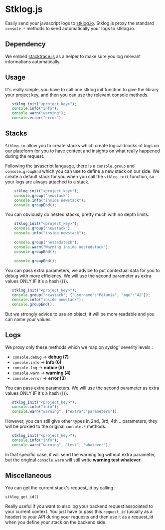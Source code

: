 # Stklog.js

Easily send your javascript logs to [stklog.io](https://stklog.io).
Stklog.js proxy the standard `console.*` methods to send automatically your logs to stklog.io. 

## Dependency
We embed [stacktrace.js](https://github.com/stacktracejs/stacktrace.js) as a helper to make sure you log relevant informations automatically.
## Usage
It's really simple, you have to call one stklog init function to give the library your project key, and then you can use the relevant console methods.

```javascript
   stklog_init("<project_key>");
   console.info("info");
   console.warn("warning");
   console.error("error");
```

## Stacks
`Stklog.io` allow you to create stacks which create logical blocks of logs on our plateform for you to have context and insights on what really happened during the request.

Following the javascript language, there is a `console.group` and `console.groupEnd` which you can use to define a new stack on our side. We create a default stack for you when you call the `stklog_init` function, so your logs are always attached to a stack.

```javascript
	stklog_init("<project_key>");
	console.group("newstack");
	console.info("inside newstack");
	console.groupEnd();
```
You can obviously do nested stacks, pretty much with no depth limits. 

```javascript
    stklog_init("<project_key>");
    console.group("newstack");
    console.info("inside newstack");
    
    console.group("nestedstack");
    console.warn("Warning inside nestedstack");
    console.groupEnd();
    
    console.groupEnd();
```

You can pass extra parameters, we advice to put contextual data for you to debug with more efficiency. We will use the second parameter as extra values ONLY IF it's a hash ({}).

```javascript
   stklog_init("<project_key>");
   console.group("newstack", {"username":"Petunia", "age":"42"});
   console.info("inside newstack");
   console.groupEnd();
```

But we strongly advice to use an object, it will be more readable and you can name your values. 
## Logs
We proxy only these methods which we map on syslog' severity levels :

- `console.debug`   -> **debug (7)**
- `console.info`    -> **info (6)**
- `console.log`     -> **notice (5)**
- `console.warn`    -> **warning (4)**
- `console.error`   -> **error (3)**

You can pass extra parameters. We will use the second parameter as extra values ONLY IF it's a hash ({}).

```javascript
   stklog_init("<project_key>");
   console.info("info");
   console.warn("warning", {"extra":"parameters"});
```

However, you can still give other types in 2nd, 3rd, 4th .. parameters, they will be proxied to the original `console.*` methods.

```javascript
   stklog_init("<project_key>");
   console.info("info");
   console.warn("warning", "test", "whatever");
```
In that specific case, it will send the warning log without extra parameter, but the original `console.warn` will still write **warning test whatever**
## Miscellaneous
You can get the current stack's request_id by calling : 

```stklog_get_id()```

Really useful if you want to also log your backend request associated to your current context. You just have to pass this `request_id` (usually as a header) to your API during your requests and then use it as a request_id when you define your stack on the backend side.